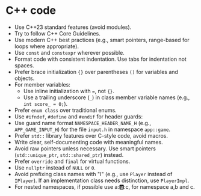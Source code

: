 # C++ code
- Use C++23 standard features (avoid modules).
- Try to follow C++ Core Guidelines.
- Use modern C++ best practices (e.g., smart pointers, range-based for loops where appropriate).
- Use `const` and `constexpr` wherever possible.
- Format code with consistent indentation. Use tabs for indentation not spaces.
- Prefer brace initialization `{}` over parentheses `()` for variables and objects.
- For member variables:
	- Use inline initialization with `=`, not `{}`.
	- Use a trailing underscore (`_`) in class member variable names (e.g., `int score_ = 0;`).
- Prefer `enum class` over traditional enums.
- Use `#ifndef`, `#define` and `#endif` for header guards:
- Use guard name format `NAMESPACE_HEADER_NAME_H` (e.g., `APP_GAME_INPUT_H`) for the file `input.h` in namespace `app::game`.
- Prefer `std::` library features over C-style code, avoid macros.
- Write clear, self-documenting code with meaningful names.
- Avoid raw pointers unless necessary. Use smart pointers (`std::unique_ptr`, `std::shared_ptr`) instead.
- Prefer `override` and `final` for virtual functions.
- Use `nullptr` instead of `NULL` or `0`.
- Avoid prefixing class names with "I" (e.g., use `Player` instead of `IPlayer`). If an implementation class needs distinction, use `PlayerImpl`.
- For nested namespaces, if possible use a::b::c, for namespace a,b and c.
